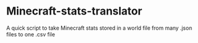 # Minecraft-stats-translator
A quick script to take Minecraft stats stored in a world file from many .json files to one .csv file
